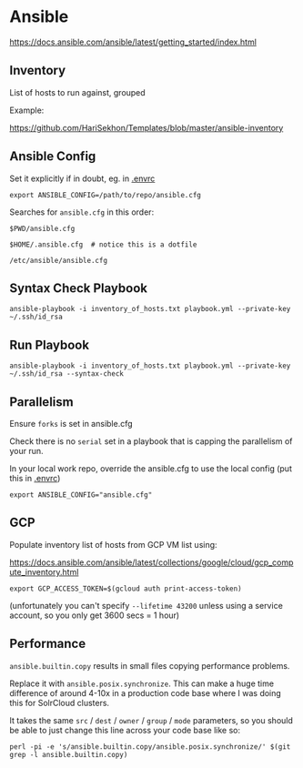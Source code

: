 # Ansible

https://docs.ansible.com/ansible/latest/getting_started/index.html

## Inventory

List of hosts to run against, grouped

Example:

https://github.com/HariSekhon/Templates/blob/master/ansible-inventory

## Ansible Config

Set it explicitly if in doubt, eg. in [.envrc](envrc.md)
```shell
export ANSIBLE_CONFIG=/path/to/repo/ansible.cfg
```

Searches for `ansible.cfg` in this order:

```shell
$PWD/ansible.cfg

$HOME/.ansible.cfg  # notice this is a dotfile

/etc/ansible/ansible.cfg
```

## Syntax Check Playbook

```shell
ansible-playbook -i inventory_of_hosts.txt playbook.yml --private-key ~/.ssh/id_rsa
```

## Run Playbook

```shell
ansible-playbook -i inventory_of_hosts.txt playbook.yml --private-key ~/.ssh/id_rsa --syntax-check
```

## Parallelism

Ensure `forks` is set in ansible.cfg

Check there is no `serial` set in a playbook that is capping the parallelism of your run.

In your local work repo, override the ansible.cfg to use the local config (put this in [.envrc](envrc.md))
```shell
export ANSIBLE_CONFIG="ansible.cfg"
```

## GCP

Populate inventory list of hosts from GCP VM list using:

https://docs.ansible.com/ansible/latest/collections/google/cloud/gcp_compute_inventory.html

```shell
export GCP_ACCESS_TOKEN=$(gcloud auth print-access-token)
```
(unfortunately you can't specify `--lifetime 43200` unless using a service account, so you only get 3600 secs = 1 hour)

## Performance

`ansible.builtin.copy` results in small files copying performance problems.

Replace it with `ansible.posix.synchronize`. This can make a huge time difference of around 4-10x in a production code
base where I was doing this for SolrCloud clusters.

It takes the same `src` / `dest` / `owner` / `group` / `mode` parameters, so you should be able to just change this line
across your code base like so:

```shell
perl -pi -e 's/ansible.builtin.copy/ansible.posix.synchronize/' $(git grep -l ansible.builtin.copy)
```

